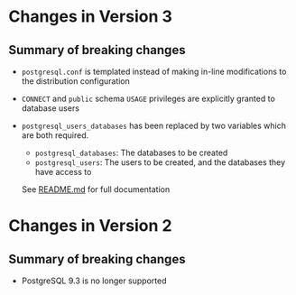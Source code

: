 # Changes in Version 3

## Summary of breaking changes

- `postgresql.conf` is templated instead of making in-line modifications to the distribution configuration
- `CONNECT` and `public` schema `USAGE` privileges are explicitly granted to database users
- `postgresql_users_databases` has been replaced by two variables which are both required.
  - `postgresql_databases`: The databases to be created
  - `postgresql_users`: The users to be created, and the databases they have access to

  See [README.md](README.md) for full documentation


# Changes in Version 2

## Summary of breaking changes
- PostgreSQL 9.3 is no longer supported
